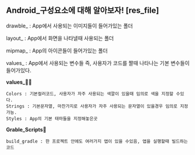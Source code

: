 ## Android_구성요소에 대해 알아보자! [res_file]



drawble_ : App에서 사용되는 이미지들이 들어가있는 폴더

layout_ : App에서 화면을 나타낼때 사용되는 폴더

mipmap_ : App의 아이콘들이 들어가있는 폴더

values_ : App에서 사용되는 변수들 즉, 사용자가 코드를 짤때 나타나는 기본 변수들이 들어가있다.  

  

**values_👨‍💻**

```
Colors : 기본컬러코드, 사용자가 자주 사용되는 색깔이 있을때 임의로 색을 지정할 수있다.
Strings : 기본문자열, 마찬가지로 사용자가 자주 사용되는 문자열이 있을경우 임의로 지정가능.
Styles : App의 기본 태마들을 지정해놓은곳
```

  

  **Grable_Scripts🐘**

```
build_gradle : 한 프로젝트 안에도 여러가지 앱이 있을 수있음, 앱을 실행할때 빌드하는 코드
```



